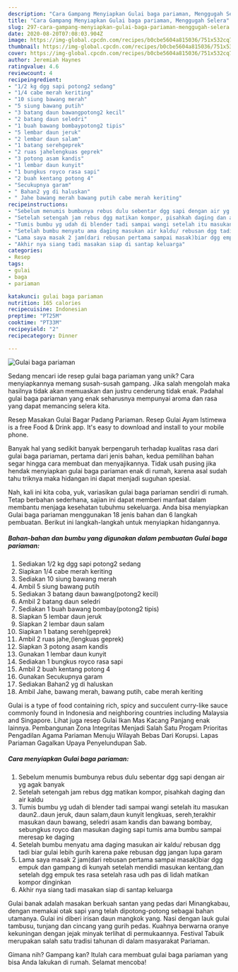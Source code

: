 ```yaml
---
description: "Cara Gampang Menyiapkan Gulai baga pariaman, Menggugah Selera"
title: "Cara Gampang Menyiapkan Gulai baga pariaman, Menggugah Selera"
slug: 297-cara-gampang-menyiapkan-gulai-baga-pariaman-menggugah-selera
date: 2020-08-20T07:08:03.904Z
image: https://img-global.cpcdn.com/recipes/b0cbe5604a815036/751x532cq70/gulai-baga-pariaman-foto-resep-utama.jpg
thumbnail: https://img-global.cpcdn.com/recipes/b0cbe5604a815036/751x532cq70/gulai-baga-pariaman-foto-resep-utama.jpg
cover: https://img-global.cpcdn.com/recipes/b0cbe5604a815036/751x532cq70/gulai-baga-pariaman-foto-resep-utama.jpg
author: Jeremiah Haynes
ratingvalue: 4.6
reviewcount: 4
recipeingredient:
- "1/2 kg dgg sapi potong2 sedang"
- "1/4 cabe merah keriting"
- "10 siung bawang merah"
- "5 siung bawang putih"
- "3 batang daun bawangpotong2 kecil"
- "2 batang daun seledri"
- "1 buah bawang bombaypotong2 tipis"
- "5 lembar daun jeruk"
- "2 lembar daun salam"
- "1 batang serehgeprek"
- "2 ruas jahelengkuas geprek"
- "3 potong asam kandis"
- "1 lembar daun kunyit"
- "1 bungkus royco rasa sapi"
- "2 buah kentang potong 4"
- "Secukupnya garam"
- " Bahan2 yg di haluskan"
- " Jahe bawang merah bawang putih cabe merah keriting"
recipeinstructions:
- "Sebelum menumis bumbunya rebus dulu sebentar dgg sapi dengan air yg agak banyak"
- "Setelah setengah jam rebus dgg matikan kompor, pisahkah daging dan air kaldu"
- "Tumis bumbu yg udah di blender tadi sampai wangi setelah itu masukan daun2..daun jeruk, daun salam,daun kunyit lengkuas, sereh,terakhir masukan daun bawang, seledri asam kandis dan bawang bombay, sebungkus royco dan masukan daging sapi tumis ama bumbu sampai meresap ke daging"
- "Setelah bumbu menyatu ama daging masukan air kaldu/ rebusan dgg tadi biar gulai lebih gurih karena pake rebusan dgg jangan lupa garam"
- "Lama saya masak 2 jam(dari rebusan pertama sampai masak)biar dgg empuk dan gampang di kunyah setelah mendidi masukan kentang,dan setelah dgg empuk tes rasa setelah rasa udh pas di lidah matikan kompor dinginkan"
- "Akhir nya siang tadi masakan siap di santap keluarga"
categories:
- Resep
tags:
- gulai
- baga
- pariaman

katakunci: gulai baga pariaman 
nutrition: 165 calories
recipecuisine: Indonesian
preptime: "PT25M"
cooktime: "PT33M"
recipeyield: "2"
recipecategory: Dinner

---
```



![Gulai baga pariaman](https://img-global.cpcdn.com/recipes/b0cbe5604a815036/751x532cq70/gulai-baga-pariaman-foto-resep-utama.jpg)

Sedang mencari ide resep gulai baga pariaman yang unik? Cara menyiapkannya memang susah-susah gampang. Jika salah mengolah maka hasilnya tidak akan memuaskan dan justru cenderung tidak enak. Padahal gulai baga pariaman yang enak seharusnya mempunyai aroma dan rasa yang dapat memancing selera kita.

Resep Masakan Gulai Bagar Padang Pariaman. Resep Gulai Ayam Istimewa is a free Food &amp; Drink app. It&#39;s easy to download and install to your mobile phone.

Banyak hal yang sedikit banyak berpengaruh terhadap kualitas rasa dari gulai baga pariaman, pertama dari jenis bahan, kedua pemilihan bahan segar hingga cara membuat dan menyajikannya. Tidak usah pusing jika hendak menyiapkan gulai baga pariaman enak di rumah, karena asal sudah tahu triknya maka hidangan ini dapat menjadi suguhan spesial.


Nah, kali ini kita coba, yuk, variasikan gulai baga pariaman sendiri di rumah. Tetap berbahan sederhana, sajian ini dapat memberi manfaat dalam membantu menjaga kesehatan tubuhmu sekeluarga. Anda bisa menyiapkan Gulai baga pariaman menggunakan 18 jenis bahan dan 6 langkah pembuatan. Berikut ini langkah-langkah untuk menyiapkan hidangannya.

<!--inarticleads1-->

##### Bahan-bahan dan bumbu yang digunakan dalam pembuatan Gulai baga pariaman:

1. Sediakan 1/2 kg dgg sapi potong2 sedang
1. Siapkan 1/4 cabe merah keriting
1. Sediakan 10 siung bawang merah
1. Ambil 5 siung bawang putih
1. Sediakan 3 batang daun bawang(potong2 kecil)
1. Ambil 2 batang daun seledri
1. Sediakan 1 buah bawang bombay(potong2 tipis)
1. Siapkan 5 lembar daun jeruk
1. Siapkan 2 lembar daun salam
1. Siapkan 1 batang sereh(geprek)
1. Ambil 2 ruas jahe,(lengkuas geprek)
1. Siapkan 3 potong asam kandis
1. Gunakan 1 lembar daun kunyit
1. Sediakan 1 bungkus royco rasa sapi
1. Ambil 2 buah kentang potong 4
1. Gunakan Secukupnya garam
1. Sediakan  Bahan2 yg di haluskan
1. Ambil  Jahe, bawang merah, bawang putih, cabe merah keriting


Gulai is a type of food containing rich, spicy and succulent curry-like sauce commonly found in Indonesia and neighboring countries including Malaysia and Singapore. Lihat juga resep Gulai Ikan Mas Kacang Panjang enak lainnya. Pembangunan Zona Integritas Menjadi Salah Satu Progam Prioritas Pengadilan Agama Pariaman Menuju Wilayah Bebas Dari Korupsi. Lapas Pariaman Gagalkan Upaya Penyelundupan Sab. 

<!--inarticleads2-->

##### Cara menyiapkan Gulai baga pariaman:

1. Sebelum menumis bumbunya rebus dulu sebentar dgg sapi dengan air yg agak banyak
1. Setelah setengah jam rebus dgg matikan kompor, pisahkah daging dan air kaldu
1. Tumis bumbu yg udah di blender tadi sampai wangi setelah itu masukan daun2..daun jeruk, daun salam,daun kunyit lengkuas, sereh,terakhir masukan daun bawang, seledri asam kandis dan bawang bombay, sebungkus royco dan masukan daging sapi tumis ama bumbu sampai meresap ke daging
1. Setelah bumbu menyatu ama daging masukan air kaldu/ rebusan dgg tadi biar gulai lebih gurih karena pake rebusan dgg jangan lupa garam
1. Lama saya masak 2 jam(dari rebusan pertama sampai masak)biar dgg empuk dan gampang di kunyah setelah mendidi masukan kentang,dan setelah dgg empuk tes rasa setelah rasa udh pas di lidah matikan kompor dinginkan
1. Akhir nya siang tadi masakan siap di santap keluarga


Gulai banak adalah masakan berkuah santan yang pedas dari Minangkabau, dengan memakai otak sapi yang telah dipotong-potong sebagai bahan utamanya. Gulai ini diberi irisan daun mangkok yang. Nasi dengan lauk gulai tambusu, tunjang dan cincang yang gurih pedas. Kuahnya berwarna oranye kekuningan dengan jejak minyak terlihat di permukaannya. Festival Tabuik merupakan salah satu tradisi tahunan di dalam masyarakat Pariaman. 

Gimana nih? Gampang kan? Itulah cara membuat gulai baga pariaman yang bisa Anda lakukan di rumah. Selamat mencoba!
